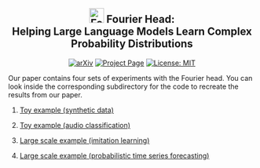 <div align="center">

## <img src="https://github.com/nate-gillman/professional-site/blob/main/fourier-head-static/images/favicon.ico" alt="Fourier's head" width="30"/> Fourier Head:<br />Helping Large Language Models Learn Complex Probability Distributions

[![arXiv](https://img.shields.io/badge/arXiv-2402.07087-<COLOR>.svg)](https://nategillman.com/fourier-head)
[![Project Page](https://img.shields.io/badge/Project%20page-8A2BE2)](https://nategillman.com/fourier-head)
[![License: MIT](https://img.shields.io/badge/License-MIT-yellow.svg)](https://opensource.org/licenses/MIT)

</div>

Our paper contains four sets of experiments with the Fourier head.
You can look inside the corresponding subdirectory for the code to recreate the results from our paper.

1. [Toy example (synthetic data)](/toy-example-synthetic/README.md)

2. [Toy example (audio classification)](/toy_example_audio/README.md)

3. [Large scale example (imitation learning)](/imitation-learning/README.md)

4. [Large scale example (probabilistic time series forecasting)](/time-series-forecasting/README.md)